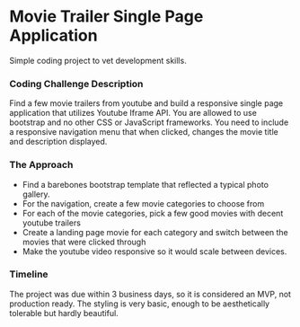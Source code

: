 # Movie Trailer Single Page Application

Simple coding project to vet development skills.  

### Coding Challenge Description

Find a few movie trailers from youtube and build a responsive single page application that utilizes Youtube Iframe API. You are allowed to use bootstrap and no other CSS or JavaScript frameworks.  You need to include a responsive navigation menu that when clicked, changes the movie title and description displayed.

### The Approach

* Find a barebones bootstrap template that reflected a typical photo gallery.
* For the navigation, create a few movie categories to choose from
* For each of the movie categories, pick a few good movies with decent youtube trailers
* Create a landing page movie for each category and switch between the movies that were clicked through
* Make the youtube video responsive so it would scale between devices.


### Timeline

The project was due within 3 business days, so it is considered an MVP, not production ready.  The styling is very basic, enough to be aesthetically tolerable but hardly beautiful.
